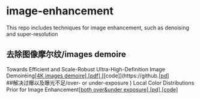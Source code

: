 # image-enhancement
This repo includes techniques for image enhancement, such as denoising and super-resolution
## 去除图像摩尔纹/images demoire
Towards Efficient and Scale-Robust Ultra-High-Definition Image Demoiréing[[4K images demoire]](),[[pdf]](https://arxiv.org/pdf/2207.09935),[[code]](https://github.[[pd]](m/CVMI-Lab/UHDM)  
##解决过曝以及曝光不足/over- or under-exposure )
Local Color Distributions Prior for Image Enhancement[[both over&under exposure]](),[[pd]](https://www.cs.cityu.edu.hk/~rynson/papers/eccv22b.pdf),[[code]](https://github.com/onpix/LCDPNet)
